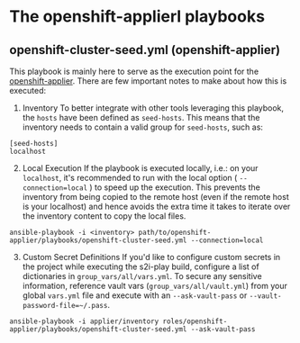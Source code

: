 # The openshift-applierl playbooks

## openshift-cluster-seed.yml (openshift-applier)
This playbook is mainly here to serve as the execution point for the [openshift-applier](../roles/openshift-applier). There are few important notes to make about how this is executed:

1. Inventory
To better integrate with other tools leveraging this playbook, the `hosts` have been defined as `seed-hosts`. This means that the inventory needs to contain a valid group for `seed-hosts`, such as:

```
[seed-hosts]
localhost
```

2. Local Execution
If the playbook is executed locally, i.e.: on your `localhost`, it's recommended to run with the local option ( `--connection=local` ) to speed up the execution. This prevents the inventory from being copied to the remote host (even if the remote host is your localhost) and hence avoids the extra time it takes to iterate over the inventory content to copy the local files.

```
ansible-playbook -i <inventory> path/to/openshift-applier/playbooks/openshift-cluster-seed.yml --connection=local
```

3. Custom Secret Definitions
If you'd like to configure custom secrets in the project while executing the s2i-play build, configure a list of dictionaries in `group_vars/all/vars.yml`. To secure any sensitive information, reference vault vars (`group_vars/all/vault.yml`) from your global `vars.yml` file and execute with an `--ask-vault-pass` or `--vault-password-file=~/.pass`.

```
ansible-playbook -i applier/inventory roles/openshift-applier/playbooks/openshift-cluster-seed.yml --ask-vault-pass
```
